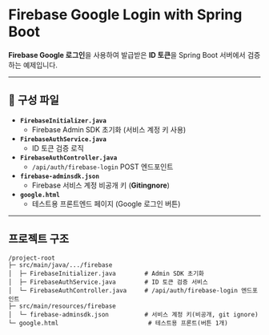 # Firebase Google Login with Spring Boot 
**Firebase Google 로그인**을 사용하여 발급받은 **ID 토큰**을 Spring Boot 서버에서 검증하는 예제입니다.

---

## 📂 구성 파일
- **`FirebaseInitializer.java`**  
  - Firebase Admin SDK 초기화 (서비스 계정 키 사용)
- **`FirebaseAuthService.java`**  
  - ID 토큰 검증 로직
- **`FirebaseAuthController.java`**  
  - `/api/auth/firebase-login` POST 엔드포인트
- **`firebase-adminsdk.json`**  
  - Firebase 서비스 계정 비공개 키 (**Gitingnore**)
- **`google.html`**  
  - 테스트용 프론트엔드 페이지 (Google 로그인 버튼)

---

## 프로젝트 구조
```
/project-root
├─ src/main/java/.../firebase
│  ├─ FirebaseInitializer.java        # Admin SDK 초기화
│  ├─ FirebaseAuthService.java        # ID 토큰 검증 서비스
│  └─ FirebaseAuthController.java     # /api/auth/firebase-login 엔드포인트
├─ src/main/resources/firebase
│  └─ firebase-adminsdk.json          # 서비스 계정 키(비공개, git ignore)
└─ google.html                         # 테스트용 프론트(버튼 1개)
```

